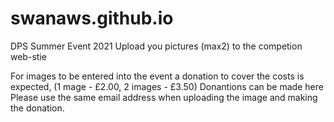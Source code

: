 # swanaws.github.io

DPS Summer Event 2021 
Upload you pictures (max2) to the competion web-stie

For images to be entered into the event a donation to cover the costs is expected, 
  (1 mage - £2.00, 2 images - £3.50)
Donantions can be made here  
Please use the same email address when uploading the image and making the donation.
